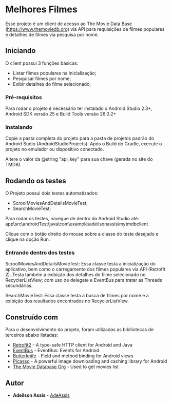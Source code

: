 # Melhores Filmes

Esse projeto é um client de acesso ao The Movie Data Base (https://www.themoviedb.org) via APi para requisições de filmes populares e detalhes de filmes via pesquisa por nome.

## Iniciando

O client possui 3 funções básicas:
- Listar filmes populares na inicialização;
- Pesquisar filmes por nome;
- Exibir detalhes do filme selecionado;

### Pré-requisitos

Para rodar o projeto é necessário ter instalado o Android Studio 2.3+, Android SDK versão 25 e Build Tools versão 26.0.2+

### Instalando

Copie a pasta completa do projeto para a pasta de projetos padrão do Android Sudio (AndroidStudioProjects).
Após o Build do Gradle, execute o projeto no emulador ou dispositivo conectado.

Altere o valor da @string "api_key" para sua chave (gerada no site do TMDB).

## Rodando os testes

O Projeto possui dois testes automatizados:
- ScroolMoviesAndDetailsMovieTest;
- SearchMovieTest;

Para rodar os testes, navegue de dentro do Android Studio até: app\src\androidTest\java\com\example\adeilsonassis\mytmdbclient

Clique com o botão direito do mouse sobre a classe do teste desejado e clique na opção Run.

### Entrando dentro dos testes

ScroolMoviesAndDetailsMovieTest: Essa classe testa a inicialização do aplicativo, bem como o carregamento dos filmes populares via API (Retrofit 2). Testa também a exibição dos 
detalhes do filme selecionado no RecyclerListView; com uso de delegate e EventBus para tratar as Threads secundárias.


SearchMovieTest: Essa classe testa a busca de filmes por nome e a exibição dos resultados encontrados no RecyclerListView.

## Construído com

Para o desenvolvimento do projeto, foram utilizadas as biblliotecas de terceiros abaixo listadas:

* [Retrofit2](http://square.github.io/retrofit/) - A type-safe HTTP client for Android and Java
* [EventBus](http://greenrobot.org/eventbus/) - EventBus: Events for Android
* [Butterknife](http://jakewharton.github.io/butterknife/) - Field and method binding for Android views
* [Picasso](http://square.github.io/picasso/) - A powerful image downloading and caching library for Android
* [The Movie Database Org](https://www.themoviedb.org/) - Used to get movies list


## Autor

* **Adeilson Assis** - [AdeAssis](https://github.com/adeassis)
